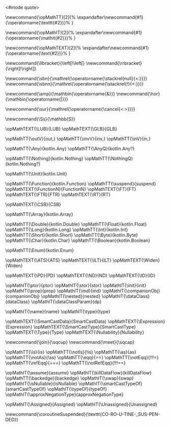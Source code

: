 <#mode quote>

\newcommand{\opMathTT}[2]{%
  \expandafter\newcommand{#1}{\operatorname{\texttt{#2}}}%
}

\newcommand{\opMathIT}[2]{%
  \expandafter\newcommand{#1}{\operatorname{\mathit{#2}}}%
}

\newcommand{\opMathTEXT}[2]{%
  \expandafter\newcommand{#1}{\operatorname{\text{#2}}}%
}

\newcommand{\llbracket}{\left[\!\left[}
\newcommand{\rrbracket}{\right]\!\right]}

\newcommand{\sbn}{\mathrel{\operatorname{\stackrel{null}{<:}}}}
\newcommand{\sbnn}{\mathrel{\operatorname{\stackrel{!}{<:}}}}

\newcommand{\amp}{\mathbin{\operatorname{\&}}}
\newcommand{\hor}{\mathbin{\operatorname{|}}}

\newcommand{\sur}{\mathrel{\operatorname{\cancel{<:>}}}}

\newcommand{\Ss}{\mathbb{S}}

\opMathTEXT{\LUB}{LUB}
\opMathTEXT{\GLB}{GLB}

\opMathTT{\outV}{out\,}
\opMathTT{\invV}{inv\,}
\opMathTT{\inV}{in\,}

\opMathTT{\Any}{kotlin.Any}
\opMathTT{\AnyQ}{kotlin.Any?}

\opMathTT{\Nothing}{kotlin.Nothing}
\opMathTT{\NothingQ}{kotlin.Nothing?}

\opMathTT{\Unit}{kotlin.Unit}

\opMathTT{\Function}{kotlin.Function}
\opMathTT{\suspend}{suspend}
\opMathTEXT{\FunctionN}{FunctionN}
\opMathTEXT{\FT}{FT}
\opMathTEXT{\FTR}{FTR}
\opMathTEXT{\RT}{RT}

\opMathTEXT{\CSB}{CSB}

\opMathTT{\Array}{kotlin.Array}

\opMathTT{\Double}{kotlin.Double}
\opMathTT{\Float}{kotlin.Float}
\opMathTT{\Long}{kotlin.Long}
\opMathTT{\Int}{kotlin.Int}
\opMathTT{\Short}{kotlin.Short}
\opMathTT{\Byte}{kotlin.Byte}
\opMathTT{\Char}{kotlin.Char}
\opMathTT{\Boolean}{kotlin.Boolean}

\opMathTT{\Enum}{kotlin.Enum}

\opMathTEXT{\ATS}{ATS}
\opMathTEXT{\ILT}{ILT}
\opMathTEXT{\Widen}{Widen}

\opMathTEXT{\PD}{PD}
\opMathTEXT{\ND}{ND}
\opMathTEXT{\ID}{ID}

\opMathIT{\ptor}{ptor}
\opMathIT{\stor}{stor}
\opMathIT{\init}{init}
\opMathIT{\prop}{prop}
\opMathIT{\md}{md}
\opMathIT{\companionObj}{companionObj}
\opMathIT{\nested}{nested}
\opMathIT{\dataClass}{dataClass}
\opMathIT{\dataClassParam}{dp}

\opMathIT{\name}{name}
\opMathIT{\type}{type}

\opMathTEXT{\SmartCastData}{SmartCastData}
\opMathTEXT{\Expression}{Expression}
\opMathTEXT{\SmartCastType}{SmartCastType}
\opMathTEXT{\Type}{Type}
\opMathTEXT{\Nullability}{Nullability}

\newcommand{\join}{\sqcup}
\newcommand{\meet}{\sqcap}

\opMathTT{\is}{is}
\opMathTT{\notIs}{!is}
\opMathTT{\as}{as}
\opMathTT{\notAs}{!as}
\opMathTT{\eqq}{==}
\opMathTT{\notEqq}{!\!\!=}
\opMathTT{\refEqq}{===}
\opMathTT{\notRefEqq}{!\!\!==}

\opMathIT{\assume}{assume}
\opMathIT{\killDataFlow}{killDataFlow}
\opMathTT{\backedge}{backedge}
\opMathIT{\swap}{swap}
\opMathIT{\isNullable}{isNullable}
\opMathIT{\smartCastTypeOf}{smartCastTypeOf}
\opMathIT{\typeOf}{typeOf}
\opMathIT{\approxNegationType}{approxNegationType}

\opMathIT{\Assigned}{Assigned}
\opMathIT{\Unassigned}{Unassigned}

\newcommand{\coroutineSuspended}{\texttt{CO\-RO\-U\-TINE\-\_SUS\-PEN\-DED}}
